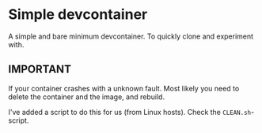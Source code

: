 # Simple devcontainer

A simple and bare minimum devcontainer. To quickly clone and experiment with.

## IMPORTANT

If your container crashes with a unknown fault. Most likely you need to delete the container and the image, and rebuild.

I've added a script to do this for us (from Linux hosts). Check the `CLEAN.sh`-script.
